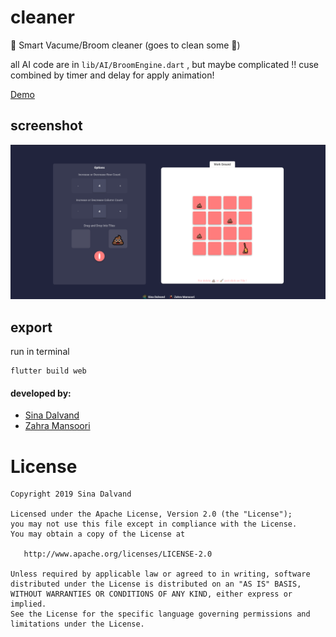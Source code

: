 # cleaner

🧹 Smart Vacume/Broom cleaner (goes to clean some 💩)

all AI code are in `lib/AI/BroomEngine.dart` , but maybe complicated !! cuse combined by timer and delay for apply animation!


[Demo](https://sinadalvand.github.io/cleaner)


## screenshot
<img src="https://github.com/sinadalvand/Cleaner/blob/master/art/art.png" width="720"/>

## export
run in terminal
```
flutter build web
```



#### developed by:
+ [Sina Dalvand](https://github.com/sinadalvand)
+ [Zahra Mansoori](https://github.com/ZahraMansoori)


# License
    Copyright 2019 Sina Dalvand

    Licensed under the Apache License, Version 2.0 (the "License");
    you may not use this file except in compliance with the License.
    You may obtain a copy of the License at

       http://www.apache.org/licenses/LICENSE-2.0

    Unless required by applicable law or agreed to in writing, software
    distributed under the License is distributed on an "AS IS" BASIS,
    WITHOUT WARRANTIES OR CONDITIONS OF ANY KIND, either express or implied.
    See the License for the specific language governing permissions and
    limitations under the License.